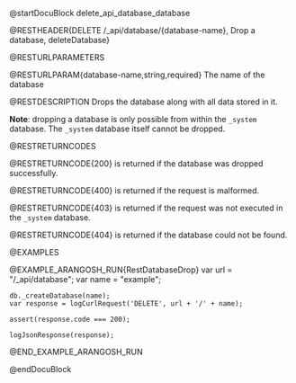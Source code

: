 
@startDocuBlock delete_api_database_database

@RESTHEADER{DELETE /_api/database/{database-name}, Drop a database, deleteDatabase}

@RESTURLPARAMETERS

@RESTURLPARAM{database-name,string,required}
The name of the database

@RESTDESCRIPTION
Drops the database along with all data stored in it.

**Note**: dropping a database is only possible from within the `_system` database.
The `_system` database itself cannot be dropped.

@RESTRETURNCODES

@RESTRETURNCODE{200}
is returned if the database was dropped successfully.

@RESTRETURNCODE{400}
is returned if the request is malformed.

@RESTRETURNCODE{403}
is returned if the request was not executed in the `_system` database.

@RESTRETURNCODE{404}
is returned if the database could not be found.

@EXAMPLES

@EXAMPLE_ARANGOSH_RUN{RestDatabaseDrop}
    var url = "/_api/database";
    var name = "example";

    db._createDatabase(name);
    var response = logCurlRequest('DELETE', url + '/' + name);

    assert(response.code === 200);

    logJsonResponse(response);
@END_EXAMPLE_ARANGOSH_RUN

@endDocuBlock
